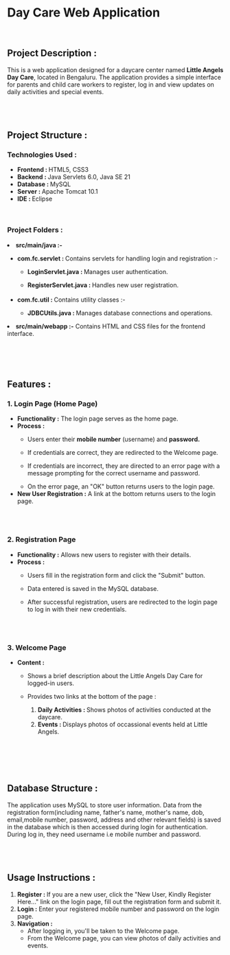 <h1>Day Care Web Application</h1><br>

<h2>Project Description :</h2> 
This is a web application designed for a daycare center named <b>Little Angels Day Care</b>, located in Bengaluru. The application provides a simple interface for parents and child care workers to register, log in and view updates on daily activities and special events. <br> <br> <br> <br>

<h2>Project Structure :</h2>
<h3>Technologies Used :</h3> 
<ul><li><b>Frontend : </b>HTML5, CSS3</li>
<li><b>Backend : </b>Java Servlets 6.0, Java SE 21</li>
  <li><b>Database : </b>MySQL</li>
  <li><b>Server : </b>Apache Tomcat 10.1</li>
  <li><b>IDE : </b>Eclipse</li>
</ul> <br>

<h3>Project Folders :</h3>
<li><b>src/main/java :-</b></li>
  <ul><li><b>com.fc.servlet : </b>Contains servlets for handling login and registration :- </li>
   <ul><li><b>LoginServlet.java : </b>Manages user authentication.</li>
    </ul>
    <ul><li><b>RegisterServlet.java : </b>Handles new user registration.</li>
    </ul>
 <br>
<li><b>com.fc.util : </b>Contains utility classes :- </li>
   <ul><li><b>JDBCUtils.java : </b>Manages database connections and operations.</li>
    </ul>
  </ul> 
  <li><b>src/main/webapp :-</b> Contains HTML and CSS files for the frontend interface.</li><br> <br> <br> <br>

  <h2>Features :</h2>
  <h3>1. Login Page (Home Page)</h3>
  <ul><li><b>Functionality :</b> The login page serves as the home page.</li>
  <li><b>Process :</b></li>
  <ul>
    <li>Users enter their <b>mobile number</b> (username) and <b>password.</b></li>
  </ul>
    <ul>
      <li>If credentials are correct, they are redirected to the Welcome page.</li>
    </ul>
    <ul>
      <li>If credentials are incorrect, they are directed to an error page with a message prompting for the correct username and password.</li>
    </ul>
    <ul>
      <li>On the error page, an "OK" button returns users to the login page.</li>
    </ul>
    <li><b>New User Registration :</b> A link at the bottom returns users to the login page.</li>
  </ul> <br> <br>

  <h3>2. Registration Page</h3>
  <ul><li><b>Functionality :</b> Allows new users to register with their details.</li>
  <li><b>Process :</b></li>
  <ul>
    <li>Users fill in the registration form and click the "Submit" button.</li>
  </ul>
    <ul>
      <li>Data entered is saved in the MySQL database.</li>
    </ul>
    <ul>
      <li>After successful registration, users are redirected to the login page to log in with their new credentials.</li>
    </ul>
  </ul> <br> <br>

  <h3>3. Welcome Page</h3>
  <ul><li><b>Content :</b></li>
  <ul>
    <li>Shows a brief description about the Little Angels Day Care for logged-in users.</li>
  </ul>
    <ul>
      <li>Provides two links at the bottom of the page :</li>
       <ol><li><b>Daily Activities : </b>Shows photos of activities conducted at the daycare.</li>
         <li><b>Events : </b>Displays photos of occassional events held at Little Angels.</li></ol>
    </ul>
    </ul> <br> <br> <br> <br>

   <h2>Database Structure :</h2>
   The application uses MySQL to store user information. Data from the registration form(including name, father's name, mother's name, dob, email,mobile number, password, address and other relevant fields) is saved in the database which is then accessed during login for authentication. During log in, they need username i.e mobile number and password.
   <br> <br> <br> <br>

   <h2>Usage Instructions :</h2>
   <ol><li><b>Register : </b>If you are a new user, click the "New User, Kindly Register Here..." link on the login page, fill out the registration form and submit it.</li>
   <li><b>Login :</b> Enter your registered mobile number and password on the login page.</li>
     <li><b>Navigation : </b>
     <ul>
       <li>After logging in, you'll be taken to the Welcome page.</li> </ul>
       <ul>
         <li>From the Welcome page, you can view photos of daily activities and events.</li></ul>
     </li>
   </ol>  
   <br> <br> <br> <br>

    
